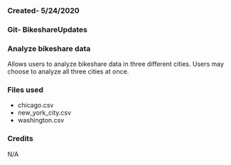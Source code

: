 ### Created- 5/24/2020


### Git- BikeshareUpdates


### Analyze bikeshare data
Allows users to analyze bikeshare data in three different cities. Users may choose to analyze all three cities at once.

### Files used
- chicago.csv
- new_york_city.csv
- washington.csv

### Credits
N/A

